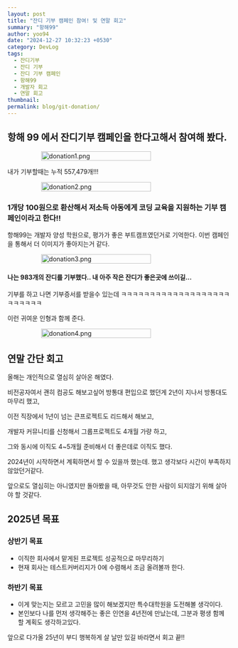 ```yaml
---
layout: post
title: "잔디 기부 캠페인 참여! 및 연말 회고"
summary: "항해99"
author: yoo94
date: "2024-12-27 10:32:23 +0530"
category: DevLog
tags:
  - 잔디기부
  - 잔디 기부
  - 잔디 기부 캠페인
  - 항해99
  - 개발자 회고
  - 연말 회고
thumbnail:
permalink: blog/git-donation/
---
```


## 항해 99 에서 잔디기부 캠페인을 한다고해서 참여해 봤다.

<div style="display: flex; justify-content: center;">
  <img src="/blog/postImg/donation1.png" alt="donation1.png" style="max-width:100%;; height:70%;">
</div>

내가 기부할때는 누적 557,479개!!!

<div style="display: flex; justify-content: center;">
  <img src="/blog/postImg/donation2.png" alt="donation2.png" style="max-width:100%;; height:70%;">
</div>

### 1개당 100원으로 환산해서 저소득 아동에게 코딩 교육을 지원하는 기부 캠페인이라고 한다!!

항해99는 개발자 양성 학원으로, 평가가 좋은 부트캠프였던거로 기억한다.
이번 캠페인을 통해서 더 이미지가 좋아지는거 같다.

<div style="display: flex; justify-content: center;">
  <img src="/blog/postImg/donation3.png" alt="donation3.png" style="max-width:100%;; height:70%;">
</div>

#### 나는 983개의 잔디를 기부했다.. 내 아주 작은 잔디가 좋은곳에 쓰이길...

기부를 하고 나면 기부증서를 받을수 있는데
ㅋㅋㅋㅋㅋㅋㅋㅋㅋㅋㅋㅋㅋㅋㅋㅋㅋㅋㅋㅋㅋㅋㅋㅋㅋ

이런 귀여운 인형과 함께 준다.

<div style="display: flex; justify-content: center;">
  <img src="/blog/postImg/donation4.png" alt="donation4.png" style="max-width:100%;; height:70%;">
</div>

## 연말 간단 회고

올해는 개인적으로 열심히 살아온 해였다.

비전공자여서 괜히 컴공도 해보고싶어 방통대 편입으로 했던게 2년이 지나서 방통대도 마무리 했고,

이전 직장에서 1년이 넘는 큰프로젝트도 리드해서 해보고,

개발자 커뮤니티를 신청해서 그룹프로젝트도 4개월 가량 하고,

그와 동시에 이직도 4~5개월 준비해서 더 좋은데로 이직도 했다.

2024년이 시작하면서 계획하면서 할 수 있을까 했는데. 했고 생각보다 시간이 부족하지 않았던거같다.

앞으로도 열심히는 아니였지만 돌아봤을 때, 아무것도 안한 사람이 되지않기 위해 살아야 할 것같다.

## 2025년 목표

### 상반기 목표

- 이직한 회사에서 맡게된 프로젝트 성공적으로 마무리하기
- 현재 회사는 테스트커버리지가 0에 수렴해서 조금 올려볼까 한다.

### 하반기 목표

- 이게 맞는지는 모르고 고민을 많이 해보겠지만 특수대학원을 도전해볼 생각이다.
- 본인보다 나를 먼저 생각해주는 좋은 인연을 4년전에 만났는데, 그분과 평생 함께 할 계획도 생각하고있다.

앞으로 다가올 25년이 부디 행복하게 살 날만 있길 바라면서 회고 끝!!
